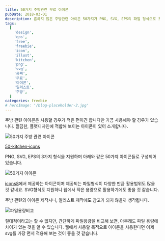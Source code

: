 ```yaml
---
title: 50가지 주방관련 무료 아이콘
pubDate: 2018-03-01
description: 흔하지 않은 주방관련 아이콘 50가지가 PNG, SVG, EPS의 파일 형식으로 포함되어 있는 무료 아이콘을 소개합니다. 무료이기 때문에 개인, 상용에 관계없이 사용가능합니다. 조리기구나 식기등의 아이콘이 필요하다면 참고해 보시기 바랍니다.
tags:
  [
    'design',
    'eps',
    'free',
    'freebie',
    'icon',
    'illust',
    'kitchen',
    'png',
    'svg',
    '공짜',
    '무료',
    '아이콘',
    '일러스트',
    '주방',
  ]
categories: freebie
# heroImage: '/blog-placeholder-2.jpg'
---
```


주방 관련 아이콘은 사용할 경우가 적은 편이긴 합니다만 가끔 사용해야 할 경우가 있습니다.
깔끔한, 플랫디자인에 적합해 보이는 아이콘이 있어 소개합니다.

![50가지 주방 관련 아이콘](https://farm5.staticflickr.com/4751/38741916640_445671a69c_c.jpg)

[50-kitchen-icons](https://graphicburger.com/50-kitchen-icons/)

PNG, SVG, EPS의 3가지 형식을 지원하며 아래와 같은 50가지 아이콘들로 구성되어 있습니다.

![50가지 아이콘](https://farm5.staticflickr.com/4609/40552360291_11862a9cb8_b.jpg)

[icons8](https://icons8.com)에서 제공하는 아이콘이며 제공되는 파일형식이 다양한 만큼 활용범위도 많을 것 같네요. SVG형식도 지원하니 웹에서 작은 용량으로 활용하기에도 좋을 것 같습니다.

주방 관련의 아이콘 제작시나, 일러스트 제작에도 참고가 되지 않을까 생각됩니다.

![파일용량비교](https://farm5.staticflickr.com/4750/38742158120_045cc8a2a9_c.jpg)

절대적이라고는 할 수 없지만, 간단하게 파일용량을 비교해 보면, 아무래도 파일 용량에 차이가 있는 것을 알 수 있습니다. 웹에서 사용할 목적으로 아이콘을 사용한다면 이제 svg를 가장 먼저 적용해 보는 것이 좋을 것 같습니다.
